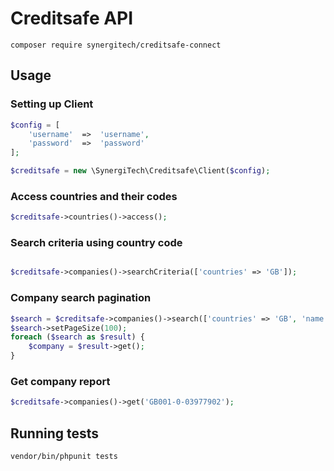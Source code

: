 # Creditsafe API
```
composer require synergitech/creditsafe-connect
```

## Usage

### Setting up Client
```php
$config = [
    'username'  =>  'username',
    'password'  =>  'password'
];

$creditsafe = new \SynergiTech\Creditsafe\Client($config);
```

### Access countries and their codes
```php
$creditsafe->countries()->access();
```

### Search criteria using country code
```php

$creditsafe->companies()->searchCriteria(['countries' => 'GB']);


```
### Company search pagination
```php
$search = $creditsafe->companies()->search(['countries' => 'GB', 'name' => 'GOOGLE UK LIMITED']);
$search->setPageSize(100);
foreach ($search as $result) {
    $company = $result->get();
}
```

### Get company report
```php
$creditsafe->companies()->get('GB001-0-03977902');
```

## Running tests
```
vendor/bin/phpunit tests
```
